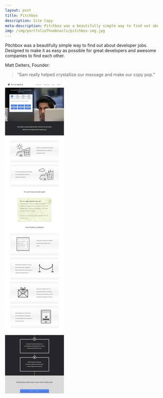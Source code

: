 ```yaml
---
layout: post
title: Pitchbox
description: Site Copy
meta-description: Pitchbox was a beautifully simple way to find out about developer jobs. I helped crystallise their message.
img: /img/portfolioThumbnails/pitchbox-img.jpg
---
```


Pitchbox was a beautifully simple way to find out about developer jobs. Designed to make it as easy as possible for great developers and awesome companies to find each other.

Matt Deiters, Founder:

>“Sam really helped crystallize our message and make our copy pop.”


<img src="/img/Pitchbox-An-invite-only-developer-talent-agency-to-help-you-discover-unique-full-time-and-contracting-jobs-with-teams-that-recognize-and-reward-your-contributions.-2.jpg">
 